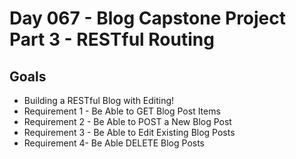 # Day 067 - Blog Capstone Project Part 3 - RESTful Routing

## Goals
- Building a RESTful Blog with Editing!
- Requirement 1 - Be Able to GET Blog Post Items
- Requirement 2 - Be Able to POST a New Blog Post
- Requirement 3 - Be Able to Edit Existing Blog Posts
- Requirement 4- Be Able DELETE Blog Posts

